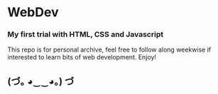 # WebDev

### My first trial with HTML, CSS and Javascript
This repo is for personal archive, feel free to follow along weekwise if interested to learn bits of web development.
Enjoy! 
## (づ｡ ◕‿‿◕｡) づ
